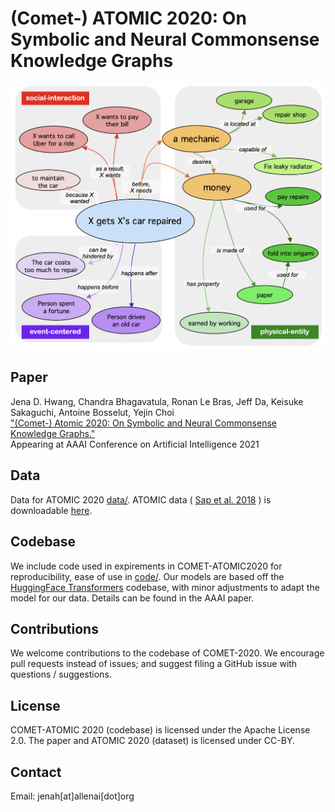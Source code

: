 # (Comet-) ATOMIC 2020: On Symbolic and Neural Commonsense Knowledge Graphs

![Example for ATOMIC2020](header.png "Example of ATOMIC2020, a new commonsense knowledge graph covering social, physical, and eventive aspects of everyday inferential knowledge.")


## Paper
Jena D. Hwang, Chandra Bhagavatula, Ronan Le Bras, Jeff Da, Keisuke Sakaguchi, Antoine Bosselut, Yejin Choi\
["(Comet-) Atomic 2020: On Symbolic and Neural Commonsense Knowledge Graphs."](https://arxiv.org/abs/2010.05953) \
Appearing at AAAI Conference on Artificial Intelligence 2021

## Data

Data for ATOMIC 2020 [data/](data/). ATOMIC data ( [Sap et al. 2018](https://arxiv.org/abs/1811.00146) ) is downloadable [here](https://storage.googleapis.com/ai2-mosaic/public/atomic/v1.0/atomic_data.tgz).

## Codebase

We include code used in expirements in COMET-ATOMIC2020 for reproducibility, ease of use in [code/](code/). Our models are based off the [HuggingFace Transformers](https://huggingface.co/) codebase, with minor adjustments to adapt the model for our data. Details can be found in the AAAI paper.

## Contributions

We welcome contributions to the codebase of COMET-2020. We encourage pull requests instead of issues; and suggest filing a GitHub issue with questions / suggestions.

## License
COMET-ATOMIC 2020 (codebase) is licensed under the Apache License 2.0. The paper and ATOMIC 2020 (dataset) is licensed under CC-BY.

## Contact
Email: jenah[at]allenai[dot]org